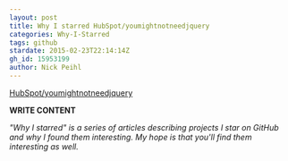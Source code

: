 ```yaml
---
layout: post
title: Why I starred HubSpot/youmightnotneedjquery
categories: Why-I-Starred
tags: github
stardate: 2015-02-23T22:14:14Z
gh_id: 15953199
author: Nick Peihl
---
```


[HubSpot/youmightnotneedjquery](star.repo.html_url)

**WRITE CONTENT**

*"Why I starred" is a series of articles describing projects I star on GitHub and why I found them interesting. My hope is that you'll find them interesting as well.*

